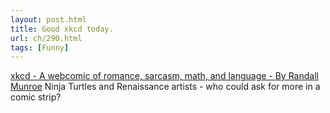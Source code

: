 ```yaml
---
layout: post.html
title: Good xkcd today.
url: ch/290.html
tags: [Funny]
---
```

[xkcd - A webcomic of romance, sarcasm, math, and language - By Randall Munroe](http://xkcd.com/c197.html) Ninja Turtles and Renaissance artists - who could ask for more in a comic strip?
